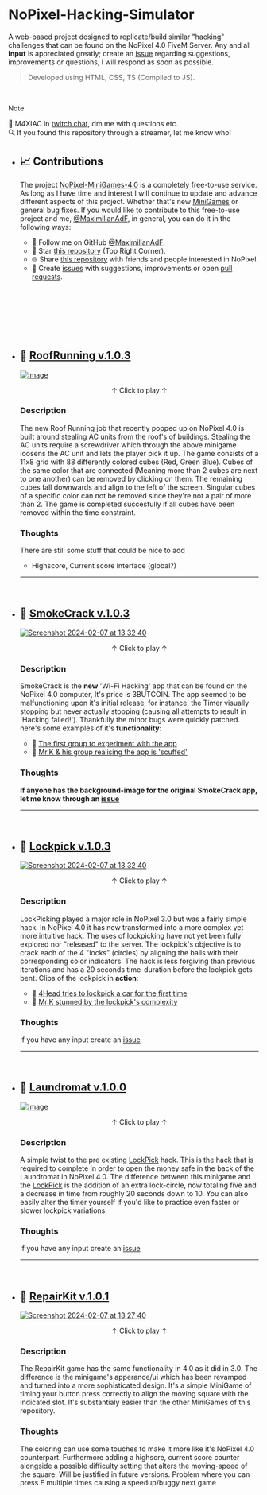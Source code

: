 # NoPixel-Hacking-Simulator
 A web-based project designed to replicate/build similar "hacking" challenges that can be found on the NoPixel 4.0 FiveM Server. Any and all **input** is appreciated greatly; create an [issue](https://github.com/MaximilianAdF/NoPixel-Hacking-Simulator/issues) regarding suggestions, improvements or questions, I will respond as soon as possible.
 > Developed using HTML, CSS, TS (Compiled to JS).
<br>

 > [!NOTE]
 > 💬 M4XIAC in [twitch chat](twitch.tv), dm me with questions etc.<br>
 > 🔍 If you found this repository through a streamer, let me know who!

- ## 📈 Contributions
    The project [NoPixel-MiniGames-4.0](https://github.com/MaximilianAdF/NoPixel-MiniGames-4.0) is a completely free-to-use service. As long as I have time and interest I will continue to update and advance different aspects of this project. Whether that's new [MiniGames](https://github.com/MaximilianAdF/NoPixel-MiniGames-4.0#StartOfMiniGames) or general bug fixes. If you would like to contribute to this free-to-use project and me, [@MaximilianAdF](https://github.com/MaximilianAdF), in general, you can do it in the following ways:
  
   - 🙋 Follow me on GitHub [@MaximilianAdF](https://github.com/MaximilianAdF).
   - 🌟 Star [this repository](https://github.com/MaximilianAdF/NoPixel-MiniGames-4.0) (Top Right Corner).
   - 🌐 Share [this repository](https://github.com/MaximilianAdF/NoPixel-MiniGames-4.0) with friends and people interested in NoPixel.
   - 🔧 Create [issues](https://github.com/MaximilianAdF/NoPixel-MiniGames-4.0/issues) with suggestions, improvements or open [pull requests](https://github.com/MaximilianAdF/NoPixel-MiniGames-4.0/pulls).
  # ‎
  <br>


<a id="StartOfMiniGames"></a>
- ## 🔗 [RoofRunning v.1.0.3](https://github.com/MaximilianAdF/NoPixel-MiniGames-4.0/releases/tag/RoofRunning-v.1.0.3)
   [![image](https://github.com/MaximilianAdF/NoPixel-MiniGames-4.0/assets/63980031/7d94e398-ae40-45d2-ae25-d20fa5a62301)](https://maximilianadf.github.io/NoPixel-MiniGames-4.0/RoofRunning/RoofRunning.html)
  <p align="center">↑ Click to play ↑</p>

   ### Description
   The new Roof Running job that recently popped up on NoPixel 4.0 is built around stealing AC units from the roof's of buildings. Stealing the AC units require a screwdriver which through the above minigame loosens the AC unit and lets the player pick it up. The game consists of a 11x8 grid with 88 differently colored cubes (Red, Green Blue). Cubes of the same color that are connected (Meaning more than 2 cubes are next to one another) can be removed by clicking on them. The remaining cubes fall downwards and align to the left of the screen. Singular cubes of a specific color can not be removed since they're not a pair of more than 2. The game is completed succesfully if all cubes have been removed within the time constraint.

   ### Thoughts
   There are still some stuff that could be nice to add
   - Highscore, Current score interface (global?)
   ---
  <br>
  
- ## 🔗 [SmokeCrack v.1.0.3](https://maximilianadf.github.io/NoPixel-MiniGames-4.0/SmokeCrack/SmokeCrack.html)
   [![Screenshot 2024-02-07 at 13 32 40](https://github.com/MaximilianAdF/NoPixel-MiniGames-4.0/assets/63980031/b89566d0-6b9c-4520-a80f-a2f03ab52b9d)](https://maximilianadf.github.io/NoPixel-MiniGames-4.0/SmokeCrack/SmokeCrack.html)
  <p align="center">↑ Click to play ↑</p>

  ### Description
  SmokeCrack is the **new** 'Wi-Fi Hacking' app that can be found on the NoPixel 4.0 computer, It's price is 3BUTCOIN. The app seemed to be malfunctioning upon it's initial release, for instance, the Timer visually stopping but never actually stopping (causing all attempts to result in 'Hacking failed!'). Thankfully the minor bugs were quickly patched. here's some examples of it's __functionality__:
  - 🔗 [The first group to experiment with the app](https://www.youtube.com/watch?v=n9G7aPbJMT4&ab_channel=NoPixelClips)
  - 🔗 [Mr.K & his group realising the app is 'scuffed'](https://www.youtube.com/watch?v=TvhRpxT-XmA&ab_channel=LordKebunClips)

  ### Thoughts
  __If anyone has the background-image for the original SmokeCrack app, let me know through an [issue](https://github.com/MaximilianAdF/NoPixel-Hacking-Simulator/issues)__

  ---
  <br>

  <a id="LockPick"></a>
- ## 🔗 [Lockpick v.1.0.3](https://github.com/MaximilianAdF/NoPixel-MiniGames-4.0/releases/tag/LockPick-v.1.0.3)
   [![Screenshot 2024-02-07 at 13 32 40](https://github.com/MaximilianAdF/NoPixel-MiniGames-4.0/assets/63980031/e5e00eac-ea19-46e1-944c-67c7ff8ca5cf)](https://maximilianadf.github.io/NoPixel-MiniGames-4.0/LockPick/LockPick.html)
  <p align="center">↑ Click to play ↑</p>
  
  ### Description
  LockPicking played a major role in NoPixel 3.0 but was a fairly simple hack. In NoPixel 4.0 it has now transformed into a more complex yet more intuitive hack. The uses of lockpicking have not yet been fully explored nor "released" to the server. The lockpick's objective is to crack each of the 4 "locks" (circles) by aligning the balls with their corresponding color indicators. The hack is less forgiving than previous iterations and has a 20 seconds time-duration before the lockpick gets bent. Clips of the lockpick in __action__:
  - 🔗 [4Head tries to lockpick a car for the first time](https://www.youtube.com/watch?v=Lq22dy1iLc0&ab_channel=PixelatedClipz)
  - 🔗 [Mr.K stunned by the lockpick's complexity](https://www.youtube.com/watch?v=rZ6XPkKDd4w&ab_channel=LordKebunClips)
 
  ### Thoughts
  If you have any input create an [issue](https://github.com/MaximilianAdF/NoPixel-Hacking-Simulator/issues)
  
  ---
  <br>
 
- ## 🔗 [Laundromat v.1.0.0](https://maximilianadf.github.io/NoPixel-MiniGames-4.0/Laundromat/Laundromat.html)
   [![image](https://github.com/MaximilianAdF/NoPixel-MiniGames-4.0/assets/63980031/485993af-8b03-4510-a1e4-a13cc9cc7434)](https://maximilianadf.github.io/NoPixel-MiniGames-4.0/Laundromat/Laundromat.html)
   <p align="center">↑ Click to play ↑</p>

   ### Description
   A simple twist to the pre existing [LockPick](https://github.com/MaximilianAdF/NoPixel-MiniGames-4.0#LockPick) hack. This is the hack that is required to complete in order to open the money safe in the back of the Laundromat in NoPixel 4.0. The difference between this minigame and the [LockPick](https://github.com/MaximilianAdF/NoPixel-MiniGames-4.0#LockPick) is the addition of an extra lock-circle, now totaling five and a decrease in time from roughly 20 seconds down to 10. You can also easily alter the timer yourself if you'd like to practice even faster or slower lockpick variations.

   ### Thoughts
   If you have any input create an [issue](https://github.com/MaximilianAdF/NoPixel-Hacking-Simulator/issues)
  
   ---
  <br>

- ## 🔗 [RepairKit v.1.0.1](https://maximilianadf.github.io/NoPixel-MiniGames-4.0/RepairKit/RepairKit.html)
   [![Screenshot 2024-02-07 at 13 27 40](https://github.com/MaximilianAdF/NoPixel-MiniGames-4.0/assets/63980031/f7e3eb98-57c5-4690-9dc0-3ab9a5d3c6f0)](https://maximilianadf.github.io/NoPixel-MiniGames-4.0/RepairKit/RepairKit.html)
  <p align="center">↑ Click to play ↑</p>
  
  ### Description
  The RepairKit game has the same functionality in 4.0 as it did in 3.0. The difference is the minigame's apperance/ui which has been revamped and turned into a more sophisticated design. It's a simple MiniGame of timing your button press correctly to align the moving square with the indicated slot. It's substantialy easier than the other MiniGames of this repository.

  ### Thoughts
  The coloring can use some touches to make it more like it's NoPixel 4.0 counterpart. Furthermore adding a highsore, current score counter alongside a possible difficulty setting that alters the moving-speed of the square. Will be justified in future versions. Problem where you can press E multiple times causing a speedup/buggy next game
